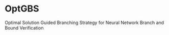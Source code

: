 # OptGBS
Optimal Solution Guided Branching Strategy for Neural Network Branch and Bound Verification
